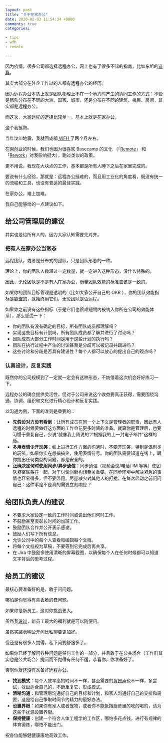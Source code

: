 ```yaml
---
layout: post
title: "关于在家办公"
date: 2020-02-03 11:54:34 +0800
comments: true
categories: 

- tips
- wfh
- remote

---
```


因为疫情，很多公司都选择远程办公，网上也有了很多不错的指南，比如东旭的[这篇](https://zhuanlan.zhihu.com/p/104184804)。

其实大部分在外企工作过的人都有远程办公的经历。

因为远程办公本质上就是团队物理上不在一个地方时产生的协同工作的方式：不管是团队分布在不同的大洲、国家、城市，还是分布在不同的建筑、楼层、房间，其实都是远程办公。

而这次，大家远程的选择比较单一，基本上就是在家办公。

这个我挺熟。

当年汶川地震，我就回成都[ WFH ](https://www.glassdoor.com/Benefits/IBM-Work-From-Home-US-BNFT152_E354_N1.htm)了两个月左右。

在刚创业的时候，我们也因为很喜欢 Basecamp 的文化 （「[Remote](https://www.amazon.com/dp/B00C0ALZ0W/)」 和 「[Rework](https://www.amazon.com/Rework-Jason-Fried-ebook/dp/B002MUAJ2A/)」对我影响挺大），跑过类似的政策。

更不用说，我现在大块点的工作，基本都是所有人睡下之后在家里完成的。

要说有什么经验，那就是：远程办公挺难的，而且用工业化的角度看，既没有统一的流程和工具，也没有普适的最佳实践。

在家办公，难上加难。

我自己能够给的一点建议如下。

## 给公司管理层的建议

其实也是给所有人的，因为大家认知需要先对齐。

### 把有人在家办公当常态

远程团队，或者是分布式的团队，只是团队形态的一种。

理论上，你的团队人数超过一定数量，就一定进入这种形态，没什么特殊的。

因此，无论团队是不是有人在家办公，衡量团队效能的标准应该是一致的。

如果你的团队目标管理是透明的（比如大家公开自己的 OKR ），你的团队效能指标是[靠谱的](https://lenciel.com/2018/08/how-to-measure-tech-organization-performance/)，就始终用它们，无论团队是否远程。

如果你之前没有这些指标（于是它们也很难短期内被纳入你所在公司的效能体系），那么感受一下：

- 你的团队有没有确定的目标，所有团队成员都理解吗？
- 实现这些目标有计划吗，所有团队成员都了解并进行了讨论吗？
- 团队成员大部分工作时间是用于这些计划的执行吗？
- 团队在执行过程中产生的讨论甚至是分歧可以被记录并跟进吗？
- 这些讨论和分歧是否具有建设性？每个人都可以放心的提出自己的观点吗？

### 认真设计，反复实践

既然你的公司规模到了一定就一定会有这种形态，不妨借着这次机会好好练习一下。

远程办公的确会提供灵活性，但对于公司来说这个收益要真正获得，需要围绕沟通、协调、组织和文化进行精心设计和反复实践。

以沟通为例，下面的准则是重要的：

- **先假设对方没有看到**：让所有成员在同一个上下文是管理者的职责，因此有人远程的时候要做好这方面的工作会花更多时间的准备。就算你是管理层，也要习惯于重复自己，少说“就像我上周说的”/“根据我的上一封电子邮件”这样的话。
- **多用表情少开玩笑**：线上进行工作方面的沟通时，不要开玩笑，特别是讽刺类的玩笑。如果你实在想搞搞笑，使用表情符号。你的团队需要知道在线上，跟你提出任何类型的问题，都是安全的。
- **正确决定何时使用同步/异步通信**：同步通信（视频会议/电话/ IM 等等）使团队紧密联系在一起，对于讨论创新构想至关重要。在同步环境中解决紧急的事情也容易得多，但不要滥用。尽量减少对其他人的打扰，在每次启动之前问问自己：这件事是不是真的需要立刻响应？

## 给团队负责人的建议

- 不要求大家设定一致的工作时间或说出他们何时工作。
- 不鼓励甚至表彰长时间的加班工作。
- 鼓励团队合作并公开表示感谢。
- 鼓励人们写下所有信息。
- 允许公司中的每个人查看和编辑每个文档。
- 将每个文档视为草稿，不要等到它完成后再共享。
- 在 Jira 中鼓励多使用清晰的屏幕截图，以确保每个人在任何时候都可以知道文字背后的思考过程。

## 给员工的建议

最核心要准备好的是，敢于问问题。

哪怕是你觉得有些丢脸的蠢问题。

如果你是新员工，这对你挑战更大。

虽然我[说过](https://lenciel.com/2019/12/the-first-90-days/)，新员工最大的福利就是可以随便问。

虽然实践表明公开问比私聊要[更加好](https://www.culturefoundry.com/cultivate/digital-agency-life/why-public-slack-chats-are-better-than-direct-messages/)。

但还是有很多人觉得，私下问要舒服多了。

如果你已经了解问各种问题是任何工作的一部分，并且敢于在公共场合（工作群其实也是公共场合）提问而不觉得有任何不适，恭喜你，你准备好了。

否则你就还没有准备好远程办公。

- **找到模式**：每个人效率高的时间不一样，甚至需要的[背景声](https://noize.ml/)也不一样，多尝试，找出适合自己的，不断重复它，形成模式。
- **清晰沟通**：和管理层沟通好自己的目标和计划，和家人沟通好自己的安排和需要，这是给自己争取时间节约精力的最好办法。
- **设置界限**：如果你有家人或者宠物，或者你不能抵挡厨房里的吃的喝的，请为这些干扰源设置界限。
- **保持健康**：创建一个符合人体工程学的工作区，哪怕多花点钱。进行有规律的体育锻炼，哪怕不能出门。

祝各位能够健健康康地高效工作。